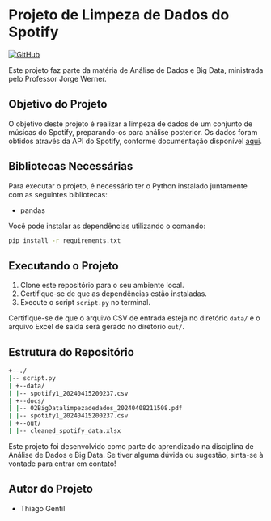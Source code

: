 # Projeto de Limpeza de Dados do Spotify

[![GitHub](https://img.shields.io/badge/Visit-My%20Profile-0891B2?style=flat-square&logo=github)](https://github.com/Tgentil)

Este projeto faz parte da matéria de Análise de Dados e Big Data, ministrada pelo Professor Jorge Werner.

## Objetivo do Projeto

O objetivo deste projeto é realizar a limpeza de dados de um conjunto de músicas do Spotify, preparando-os para análise posterior. Os dados foram obtidos através da API do Spotify, conforme documentação disponível [aqui](https://developer.spotify.com/documentation/web-api/reference/get-audio-features).

## Bibliotecas Necessárias

Para executar o projeto, é necessário ter o Python instalado juntamente com as seguintes bibliotecas:

- pandas

Você pode instalar as dependências utilizando o comando:

```bash
pip install -r requirements.txt
```

## Executando o Projeto

1. Clone este repositório para o seu ambiente local.
2. Certifique-se de que as dependências estão instaladas.
3. Execute o script `script.py` no terminal.

Certifique-se de que o arquivo CSV de entrada esteja no diretório `data/` e o arquivo Excel de saída será gerado no diretório `out/`.

## Estrutura do Repositório

```bash
+--./
|-- script.py
| +--data/
| |-- spotify1_20240415200237.csv
| +--docs/
| |-- 02BigDatalimpezadedados_20240408211508.pdf
| |-- spotify1_20240415200237.csv
| +--out/
| |-- cleaned_spotify_data.xlsx
```

Este projeto foi desenvolvido como parte do aprendizado na disciplina de Análise de Dados e Big Data. Se tiver alguma dúvida ou sugestão, sinta-se à vontade para entrar em contato!

## Autor do Projeto

- Thiago Gentil